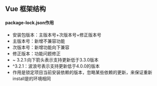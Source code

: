 <!--
 * @Author: your name
 * @Date: 2020-03-05 09:39:51
 * @LastEditTime: 2020-03-05 17:35:20
 * @LastEditors: Please set LastEditors
 * @Description: In User Settings Edit
 * @FilePath: \vue-note\Vue\vue-frame.md
 -->
## Vue 框架结构


#### package-lock.json作用
- 安装包版本：主版本号+次版本号+修正版本号
- 主版本号：新增不兼容功能
- 次版本号：新增功能向下兼容
- 修正版本：功能问题修正
- ~ 3.2.1:向下箭头表示支持更新低于3.3.0版本
- ^3.2.1：波浪号表示支持更新低于4.0.0的版本
- 作用是锁定项目当前安装依赖的版本，忽略某些依赖的更新，来保证重新install是的环境相同